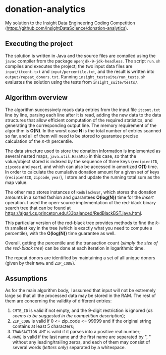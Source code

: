 # donation-analytics
My solution to the Insight Data Engineering Coding Competition (https://github.com/InsightDataScience/donation-analytics).

## Executing the project
The solution is written in Java and the source files are compiled using the `javac` compiler from the package `openjdk-9-jdk-headless`.
The script `run.sh` compiles and executes the project; the two input data files are `input/itcont.txt` and `input/percentile.txt`, and the result is written into `output/repeat_donors.txt`. Running `insight_testsuite/run_tests.sh` evaluates the solution using the tests from `insight_suite/tests/`.

## Algorithm overview
The algorithm successively reads data entries from the input file `itcont.txt` line by line, parsing each line after it is read, adding the new data to the data structures that allow efficient computation of the required statistics, and generating the corresponding output line. The memory requirement of the algorithm is **O(N)**. In the worst case **N** is the total number of entries scanned so far, and all of them will need to be stored to guarantee precise calculation of the *n*-th percentile.

The data structure used to store the donation information is implemented as several nested maps, `java.util.HashMap` in this case, so that the value/object stored is indexed by the sequence of three keys (`recipientID`, `zipcode` and `year`), and which can also be accessed in amortized **O(1)** time.
In order to calculate the cumulative donation amount for a given set of keys (`recipientID`, `zipcode`, `year`), I store and update the running total sum as the map value.


The other map stores instances of `RedBlackBST`, which stores the donation amounts in a sorted fashion and guarantees **O(log(N))** time for the *insert* operation.
I used the open-source implementation of the red-black binary search tree that can be found at https://algs4.cs.princeton.edu/33balanced/RedBlackBST.java.html.

This particular version of the red-black tree provides methods to find the *k*-th smallest key in the tree (which is exactly what you need to compute a percentile), with the **O(log(N))** time guarantee as well.

Overall, getting the percentile and the transaction count (*simply the size of the red-black tree*) can be done at each iteration in logarithmic time.

The repeat donors are identified by maintaining a set of all unique donors (given by their `NAME` and `ZIP_CODE`).


## Assumptions
As for the main algorithm body, I assumed that input will not be extremely large so that all the processed data may be stored in the RAM.
The rest of them are concerning the validity of different entries:

1. `CMTE_ID` is valid if not empty, and the 9-digit restriction is ignored (*as seems to be suggested in the competition description*);
2. `ZIP_CODE` is valid if 0 <= zip_code <= 99999 and if the original string contains at least 5 characters;
3. `TRANSACTION_AMT` is valid if it parses into a positive real number;
4. `NAME` is valid if the last name and the first name are separated by ", " without any leading/trailing zeros, and each of them may consist of several words (*letters only*) separated by a whitespace.
